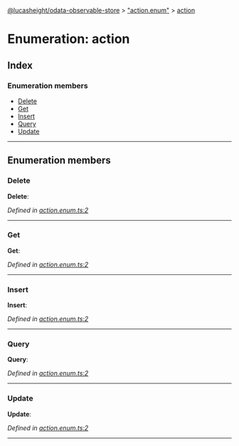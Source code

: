 [@lucasheight/odata-observable-store](../README.md) > ["action.enum"](../modules/_action_enum_.md) > [action](../enums/_action_enum_.action.md)

# Enumeration: action

## Index

### Enumeration members

* [Delete](_action_enum_.action.md#delete)
* [Get](_action_enum_.action.md#get)
* [Insert](_action_enum_.action.md#insert)
* [Query](_action_enum_.action.md#query)
* [Update](_action_enum_.action.md#update)

---

## Enumeration members

<a id="delete"></a>

###  Delete

**Delete**: 

*Defined in [action.enum.ts:2](https://github.com/lucasheight/odata-observable-store/blob/51c3dfe/src/action.enum.ts#L2)*

___
<a id="get"></a>

###  Get

**Get**: 

*Defined in [action.enum.ts:2](https://github.com/lucasheight/odata-observable-store/blob/51c3dfe/src/action.enum.ts#L2)*

___
<a id="insert"></a>

###  Insert

**Insert**: 

*Defined in [action.enum.ts:2](https://github.com/lucasheight/odata-observable-store/blob/51c3dfe/src/action.enum.ts#L2)*

___
<a id="query"></a>

###  Query

**Query**: 

*Defined in [action.enum.ts:2](https://github.com/lucasheight/odata-observable-store/blob/51c3dfe/src/action.enum.ts#L2)*

___
<a id="update"></a>

###  Update

**Update**: 

*Defined in [action.enum.ts:2](https://github.com/lucasheight/odata-observable-store/blob/51c3dfe/src/action.enum.ts#L2)*

___

